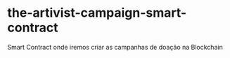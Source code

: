 # the-artivist-campaign-smart-contract
Smart Contract onde iremos criar as campanhas de doação na Blockchain
